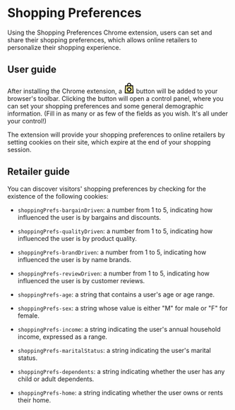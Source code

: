 # Shopping Preferences

Using the Shopping Preferences Chrome extension, users can set and share their shopping preferences, which allows online retailers to personalize their shopping experience.

## User guide

After installing the Chrome extension, a ![Image of Shopping Preferences button](https://github.com/shaungallagher/shoppingprefs/raw/master/shoppingPrefs-24.png) button will be added to your browser's toolbar.  Clicking the button will open a control panel, where you can set your shopping preferences and some general demographic information.  (Fill in as many or as few of the fields as you wish.  It's all under your control!)

The extension will provide your shopping preferences to online retailers by setting cookies on their site, which expire at the end of your shopping session.

## Retailer guide

You can discover visitors' shopping preferences by checking for the existence of the following cookies:

- `shoppingPrefs-bargainDriven`: a number from 1 to 5, indicating how influenced the user is by bargains and discounts.

- `shoppingPrefs-qualityDriven`: a number from 1 to 5, indicating how influenced the user is by product quality.

- `shoppingPrefs-brandDriven`: a number from 1 to 5, indicating how influenced the user is by name brands.

- `shoppingPrefs-reviewDriven`: a number from 1 to 5, indicating how influenced the user is by customer reviews.

- `shoppingPrefs-age`: a string that contains a user's age or age range.

- `shoppingPrefs-sex`: a string whose value is either "M" for male or "F" for female.

- `shoppingPrefs-income`: a string indicating the user's annual household income, expressed as a range.

- `shoppingPrefs-maritalStatus`: a string indicating the user's marital status.

- `shoppingPrefs-dependents`: a string indicating whether the user has any child or adult dependents.

- `shoppingPrefs-home`: a string indicating whether the user owns or rents their home.
